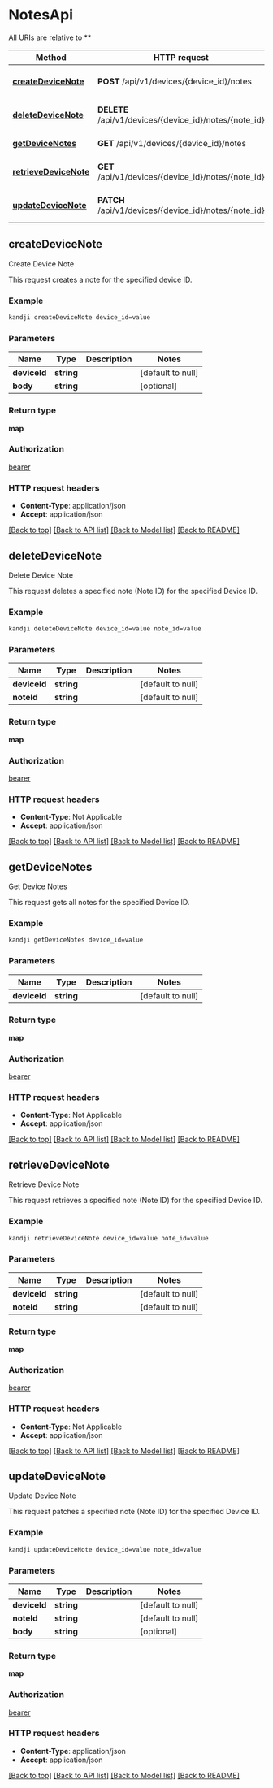 # NotesApi

All URIs are relative to **

Method | HTTP request | Description
------------- | ------------- | -------------
[**createDeviceNote**](NotesApi.md#createDeviceNote) | **POST** /api/v1/devices/{device_id}/notes | Create Device Note
[**deleteDeviceNote**](NotesApi.md#deleteDeviceNote) | **DELETE** /api/v1/devices/{device_id}/notes/{note_id} | Delete Device Note
[**getDeviceNotes**](NotesApi.md#getDeviceNotes) | **GET** /api/v1/devices/{device_id}/notes | Get Device Notes
[**retrieveDeviceNote**](NotesApi.md#retrieveDeviceNote) | **GET** /api/v1/devices/{device_id}/notes/{note_id} | Retrieve Device Note
[**updateDeviceNote**](NotesApi.md#updateDeviceNote) | **PATCH** /api/v1/devices/{device_id}/notes/{note_id} | Update Device Note



## createDeviceNote

Create Device Note

This request creates a note for the specified device ID.

### Example

```bash
kandji createDeviceNote device_id=value
```

### Parameters


Name | Type | Description  | Notes
------------- | ------------- | ------------- | -------------
 **deviceId** | **string** |  | [default to null]
 **body** | **string** |  | [optional]

### Return type

**map**

### Authorization

[bearer](../README.md#bearer)

### HTTP request headers

- **Content-Type**: application/json
- **Accept**: application/json

[[Back to top]](#) [[Back to API list]](../README.md#documentation-for-api-endpoints) [[Back to Model list]](../README.md#documentation-for-models) [[Back to README]](../README.md)


## deleteDeviceNote

Delete Device Note

This request deletes a specified note (Note ID) for the specified Device ID.

### Example

```bash
kandji deleteDeviceNote device_id=value note_id=value
```

### Parameters


Name | Type | Description  | Notes
------------- | ------------- | ------------- | -------------
 **deviceId** | **string** |  | [default to null]
 **noteId** | **string** |  | [default to null]

### Return type

**map**

### Authorization

[bearer](../README.md#bearer)

### HTTP request headers

- **Content-Type**: Not Applicable
- **Accept**: application/json

[[Back to top]](#) [[Back to API list]](../README.md#documentation-for-api-endpoints) [[Back to Model list]](../README.md#documentation-for-models) [[Back to README]](../README.md)


## getDeviceNotes

Get Device Notes

This request gets all notes for the specified Device ID.

### Example

```bash
kandji getDeviceNotes device_id=value
```

### Parameters


Name | Type | Description  | Notes
------------- | ------------- | ------------- | -------------
 **deviceId** | **string** |  | [default to null]

### Return type

**map**

### Authorization

[bearer](../README.md#bearer)

### HTTP request headers

- **Content-Type**: Not Applicable
- **Accept**: application/json

[[Back to top]](#) [[Back to API list]](../README.md#documentation-for-api-endpoints) [[Back to Model list]](../README.md#documentation-for-models) [[Back to README]](../README.md)


## retrieveDeviceNote

Retrieve Device Note

This request retrieves a specified note (Note ID) for the specified Device ID.

### Example

```bash
kandji retrieveDeviceNote device_id=value note_id=value
```

### Parameters


Name | Type | Description  | Notes
------------- | ------------- | ------------- | -------------
 **deviceId** | **string** |  | [default to null]
 **noteId** | **string** |  | [default to null]

### Return type

**map**

### Authorization

[bearer](../README.md#bearer)

### HTTP request headers

- **Content-Type**: Not Applicable
- **Accept**: application/json

[[Back to top]](#) [[Back to API list]](../README.md#documentation-for-api-endpoints) [[Back to Model list]](../README.md#documentation-for-models) [[Back to README]](../README.md)


## updateDeviceNote

Update Device Note

This request patches a specified note (Note ID) for the specified Device ID.

### Example

```bash
kandji updateDeviceNote device_id=value note_id=value
```

### Parameters


Name | Type | Description  | Notes
------------- | ------------- | ------------- | -------------
 **deviceId** | **string** |  | [default to null]
 **noteId** | **string** |  | [default to null]
 **body** | **string** |  | [optional]

### Return type

**map**

### Authorization

[bearer](../README.md#bearer)

### HTTP request headers

- **Content-Type**: application/json
- **Accept**: application/json

[[Back to top]](#) [[Back to API list]](../README.md#documentation-for-api-endpoints) [[Back to Model list]](../README.md#documentation-for-models) [[Back to README]](../README.md)

